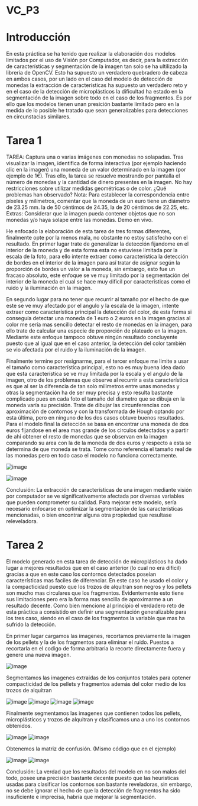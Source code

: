 # VC_P3


# Introducción

En esta práctica se ha tenido que realizar la elaboración dos modelos limitados por el uso de Visión por Computador, es decir, para la extracción de características y segmentación de la imagen tan solo se ha ultilizado la libreria de OpenCV. Esto ha supuesto un verdadero quebradero de cabeza en ambos casos, por un lado en el caso del modelo de detección de monedas la extracción de características ha supuesto un verdadero reto y en el caso de la detección de microplásticos la dificultad ha estado en la segmentación de la imagen sobre todo en el caso de los fragmentos. Es por ello que los modelos tienen unan presición bastante límitado pero en la medida de lo posible he tratado que sean generalizables para detecciones en circunstacias similares.

# Tarea 1

TAREA: Captura una o varias imágenes con monedas no solapadas. Tras visualizar la imagen, identifica de forma interactiva (por ejemplo haciendo clic en la imagen) una moneda de un valor determinado en la imagen (por ejemplo de 1€). Tras ello, la tarea se resuelve mostrando por pantalla el número de monedas y la cantidad de dinero presentes en la imagen. No hay restricciones sobre utilizar medidas geométricas o de color. ¿Qué problemas han observado?
Nota: Para establecer la correspondencia entre píxeles y milímetros, comentar que la moneda de un euro tiene un diámetro de 23.25 mm. la de 50 céntimos de 24.35, la de 20 céntimos de 22.25, etc.
Extras: Considerar que la imagen pueda contener objetos que no son monedas y/o haya solape entre las monedas. Demo en vivo.

He enfocado la elaboración de esta tarea de tres formas diferentes, finalmente opte por la menos mala, no obstante no estoy satisfecho con el resultado. 
En primer lugar trate de generalizar la detección fijandome en el interior de la moneda y de esta forma esta no estuviese limitada por la escala de la foto, para ello intente extraer como característica la detección de bordes en el interior de la imagen para así tratar de asignar según la proporción de bordes un valor a la moneda, sin embargo, esto fue un fracaso absoluto, este enfoque se ve muy limitado por la segmentación del interior de la moneda el cual se hace muy dificil por características como el ruido y la iluminación en la imagen.

En segundo lugar para no tener que recurrir al tamaño por el hecho de que este se ve muy afectado por el angulo y la escala de la imagen, intente extraer como característica principal la detección del color, de esta forma si conseguía detectar una moneda de 1 euro o 2 euros en la imagen gracias al color me sería mas sencillo detectar el resto de monedas en la imagen, para ello trate de calcular una especie de proporción de plateado en la imagen. Mediante este enfoque tampoco obtuve ningún resultado concluyente puesto que al igual que en el caso anterior, la detección del color también se vio afectada por el ruido y la iluminación de la imagen.

Finalmente termine por resignarme, para el tercer enfoque me limite a usar el tamaño como característica principal, esto no es muy buena idea dado que esta característica se ve muy limitada por la escala y el angulo de la imagen, otro de los problemas que observe al recurrir a esta característica es que al ser la diferencia de tan solo milimetros entre unas monedas y otras la segmentación ha de ser muy precisa y esto resulta bastante complicado pues en cada foto el tamaño del diametro que se dibuja en la moneda varía su precisión. Trate de dibujar las circunferencias con aproximación de contornos y con la transformada de Hough optando por esta última, pero en ninguno de los dos casos obtuve buenos resultados. Para el modelo final la detección se basa en encontrar una moneda de dos euros fijandose en el area mas grande de los circulos detectados y a partir de ahí obtener el resto de monedas que se observan en la imagen comparando su area con la de la moneda de dos euros y respecto a esta se determina de que moneda se trata. Tome como referencia el tamaño real de las monedas pero en todo caso el modelo no funciona correctamente.


![image](https://github.com/user-attachments/assets/a6bb6054-6f09-4507-baf9-548fe45948bd)

![image](https://github.com/user-attachments/assets/6b6fb2d0-d88f-455f-b66e-b6392da57db4)


Conclusión: La extracción de características de una imagen mediante visión por computador se ve significativamente afectada por diversas variables que pueden comprometer su calidad. Para mejorar este modelo, sería necesario enfocarse en optimizar la segmentación de las características mencionadas, o bien encontrar alguna otra propiedad que resultase releveladora.

# Tarea 2

El modelo generado en esta tarea de detección de microplásticos ha dado lugar a mejores resultados que en el caso anterior (lo cual no era dificil) gracías a que en este caso los contornos detectados poseían características mas faciles de diferenciar. En este caso he usado el color y la compacticidad puesto que los trozos de alquitran son negros y los pellets son mucho mas circulares que los fragmentos. Evidentemente esto tiene sus limitaciones pero era la forma mas sencilla de aproximarme a un resultado decente. Como bien mencione al principio el verdadero reto de esta práctica a consistido en definir una segmentación generalizable para los tres caso, siendo en el caso de los fragmentos la variable que mas ha sufrido la detección.

En primer lugar cargamos las imagenes, recortamos previamente la imagen de los pellets y la de los fragmentos para eliminar el ruido. Puestos a recortarla en el codigo de forma arbitraria la recorte directamente fuera y genere una nueva imagen.


![image](https://github.com/user-attachments/assets/371a2f50-3def-456f-908e-f6a21f03fe48)


Segmentamos las imagenes extraidas de los conjuntos totales para optener compacticidad de los pellets y fragmentos además del color medio de los trozos de alquitran


![image](https://github.com/user-attachments/assets/f2ac5fe4-55b7-4b55-998b-71f11970e1eb)
![image](https://github.com/user-attachments/assets/523a4731-e39c-4354-ab68-889939e6187f)
![image](https://github.com/user-attachments/assets/c06722d4-681e-4397-90ff-b3f68d768cc2)
![image](https://github.com/user-attachments/assets/09eda7a5-dab3-4a16-9d7a-80adc8f3dea3)


Finalmente segmentamos las imagenes que contienen todos los pellets, microplásticos y trozos de alquitran y clasificamos una a uno los contornos obtenidos.


![image](https://github.com/user-attachments/assets/98802cef-7809-40b8-bff2-2d44afb65ec8)
![image](https://github.com/user-attachments/assets/cfcb6c92-8611-4886-ba93-f6b7305c309b)


Obtenemos la matriz de confusión. (Mismo código que en el ejemplo)


![image](https://github.com/user-attachments/assets/3126f60c-8803-473d-9327-19826e830e48)
![image](https://github.com/user-attachments/assets/8e1c62e6-760a-4d7a-89a6-32ee5e5bdcea)


Conclusión: La verdad que los resultados del modelo en no son malos del todo, posee una precisión bastante decente puesto que las heuristicas usadas para clasificar los contornos son bastante reveladoras, sin embargo, no se debe ignorar el hecho de que la detección de fragmentos ha sido insuficiente e imprecisa, habría que mejorar la segmentación.








